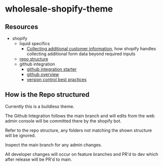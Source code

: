 # wholesale-shopify-theme

## Resources

- shopify
  - liquid specifics
    - [Collecting additional customer information](https://shopify.dev/docs/themes/customer-engagement/additional-customer-information), how shopify handles collecting additional form data beyond required inputs
  - [repo structure](https://shopify.dev/docs/themes/tools/github#repository-structure)
  - github integration
    - [github integration starter](https://shopify.dev/docs/themes/tools/github/getting-started)
    - [github overview](https://shopify.dev/docs/themes/tools/github)
    - [version control best practices](https://shopify.dev/docs/themes/best-practices/version-control)

## How is the Repo structured

Currently this is a buildless theme.

The Github Integration follows the main branch and will edits from the web admin console will be committed there by the shopify bot.

Refer to the repo structure, any folders not matching the shown structure will be ignored.

Inspect the main branch for any admin changes.

All developer changes will occur on feature branches and PR'd to dev which after release will be PR'd to main.
